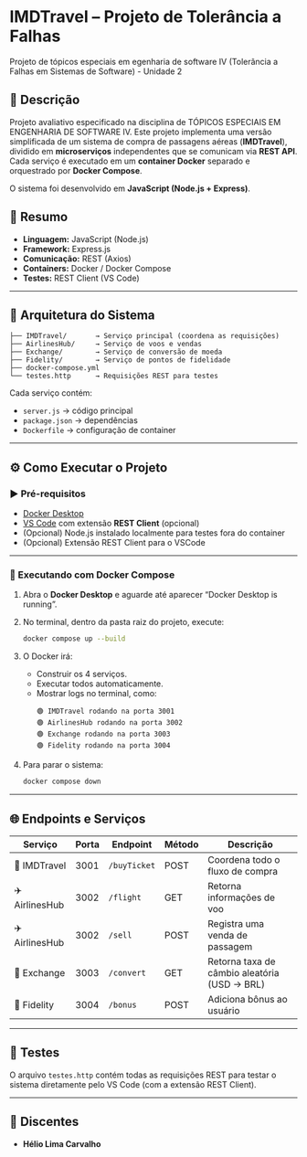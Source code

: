 # IMDTravel – Projeto de Tolerância a Falhas
Projeto de tópicos especiais em egenharia de software IV (Tolerância a Falhas em Sistemas de Software) - Unidade 2

## 🎯 Descrição
Projeto avaliativo especificado na disciplina de TÓPICOS ESPECIAIS EM ENGENHARIA DE SOFTWARE IV. Este projeto implementa uma versão simplificada de um sistema de compra de passagens aéreas (**IMDTravel**), dividido em **microserviços** independentes que se comunicam via **REST API**.  
Cada serviço é executado em um **container Docker** separado e orquestrado por **Docker Compose**.

O sistema foi desenvolvido em **JavaScript (Node.js + Express)**.

## 🧾 Resumo

- **Linguagem:** JavaScript (Node.js)  
- **Framework:** Express.js  
- **Comunicação:** REST (Axios)  
- **Containers:** Docker / Docker Compose  
- **Testes:** REST Client (VS Code)

---

## 🧩 Arquitetura do Sistema

```
├── IMDTravel/       → Serviço principal (coordena as requisições)
├── AirlinesHub/     → Serviço de voos e vendas
├── Exchange/        → Serviço de conversão de moeda
├── Fidelity/        → Serviço de pontos de fidelidade
├── docker-compose.yml
└── testes.http      → Requisições REST para testes
```

Cada serviço contém:
- `server.js` → código principal
- `package.json` → dependências
- `Dockerfile` → configuração de container

---

## ⚙️ Como Executar o Projeto

### ▶️ Pré-requisitos
- [Docker Desktop](https://www.docker.com/products/docker-desktop/)
- [VS Code](https://code.visualstudio.com/) com extensão **REST Client** (opcional)
- (Opcional) Node.js instalado localmente para testes fora do container
- (Opcional) Extensão REST Client para o VSCode

---

### 🐋 Executando com Docker Compose

1. Abra o **Docker Desktop** e aguarde até aparecer “Docker Desktop is running”.
2. No terminal, dentro da pasta raiz do projeto, execute:

   ```bash
   docker compose up --build
   ```

3. O Docker irá:
   - Construir os 4 serviços.
   - Executar todos automaticamente.
   - Mostrar logs no terminal, como:
     ```
     🟢 IMDTravel rodando na porta 3001
     🟢 AirlinesHub rodando na porta 3002
     🟢 Exchange rodando na porta 3003
     🟢 Fidelity rodando na porta 3004
     ```

4. Para parar o sistema:
   ```bash
   docker compose down
   ```

---

## 🌐 Endpoints e Serviços

| Serviço | Porta | Endpoint | Método | Descrição |
|----------|--------|-----------|----------|-------------|
| 🧭 IMDTravel | 3001 | `/buyTicket` | POST | Coordena todo o fluxo de compra |
| ✈️ AirlinesHub | 3002 | `/flight` | GET | Retorna informações de voo |
| ✈️ AirlinesHub | 3002 | `/sell` | POST | Registra uma venda de passagem |
| 💱 Exchange | 3003 | `/convert` | GET | Retorna taxa de câmbio aleatória (USD → BRL) |
| 🎁 Fidelity | 3004 | `/bonus` | POST | Adiciona bônus ao usuário |

---

## 🧪 Testes

O arquivo `testes.http` contém todas as requisições REST para testar o sistema diretamente pelo VS Code (com a extensão REST Client).

---

## 👥 Discentes
- **Hélio Lima Carvalho**
